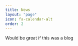```yaml
---
title: News
layout: "page"
icon: fa-calendar-alt
order: 2
---
```


Would be great if this was a blog
